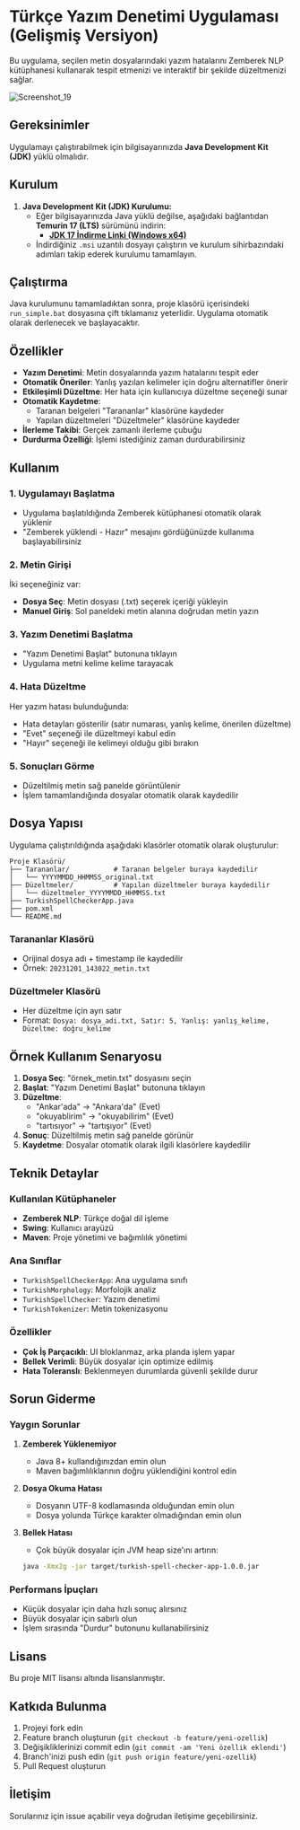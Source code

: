 # Türkçe Yazım Denetimi Uygulaması (Gelişmiş Versiyon)

Bu uygulama, seçilen metin dosyalarındaki yazım hatalarını Zemberek NLP kütüphanesi kullanarak tespit etmenizi ve interaktif bir şekilde düzeltmenizi sağlar.

![Screenshot_19](https://github.com/user-attachments/assets/2f83437c-1449-472b-a812-cc907914ddc5)

## Gereksinimler

Uygulamayı çalıştırabilmek için bilgisayarınızda **Java Development Kit (JDK)** yüklü olmalıdır.

## Kurulum

1.  **Java Development Kit (JDK) Kurulumu:**
    *   Eğer bilgisayarınızda Java yüklü değilse, aşağıdaki bağlantıdan **Temurin 17 (LTS)** sürümünü indirin:
        *   [**JDK 17 İndirme Linki (Windows x64)**](https://adoptium.net/temurin/releases/?version=17)
    *   İndirdiğiniz `.msi` uzantılı dosyayı çalıştırın ve kurulum sihirbazındaki adımları takip ederek kurulumu tamamlayın.

## Çalıştırma

Java kurulumunu tamamladıktan sonra, proje klasörü içerisindeki `run_simple.bat` dosyasına çift tıklamanız yeterlidir. Uygulama otomatik olarak derlenecek ve başlayacaktır.

## Özellikler

- **Yazım Denetimi**: Metin dosyalarında yazım hatalarını tespit eder
- **Otomatik Öneriler**: Yanlış yazılan kelimeler için doğru alternatifler önerir
- **Etkileşimli Düzeltme**: Her hata için kullanıcıya düzeltme seçeneği sunar
- **Otomatik Kaydetme**: 
  - Taranan belgeleri "Tarananlar" klasörüne kaydeder
  - Yapılan düzeltmeleri "Düzeltmeler" klasörüne kaydeder
- **İlerleme Takibi**: Gerçek zamanlı ilerleme çubuğu
- **Durdurma Özelliği**: İşlemi istediğiniz zaman durdurabilirsiniz

## Kullanım

### 1. Uygulamayı Başlatma
- Uygulama başlatıldığında Zemberek kütüphanesi otomatik olarak yüklenir
- "Zemberek yüklendi - Hazır" mesajını gördüğünüzde kullanıma başlayabilirsiniz

### 2. Metin Girişi
İki seçeneğiniz var:
- **Dosya Seç**: Metin dosyası (.txt) seçerek içeriği yükleyin
- **Manuel Giriş**: Sol paneldeki metin alanına doğrudan metin yazın

### 3. Yazım Denetimi Başlatma
- "Yazım Denetimi Başlat" butonuna tıklayın
- Uygulama metni kelime kelime tarayacak

### 4. Hata Düzeltme
Her yazım hatası bulunduğunda:
- Hata detayları gösterilir (satır numarası, yanlış kelime, önerilen düzeltme)
- "Evet" seçeneği ile düzeltmeyi kabul edin
- "Hayır" seçeneği ile kelimeyi olduğu gibi bırakın

### 5. Sonuçları Görme
- Düzeltilmiş metin sağ panelde görüntülenir
- İşlem tamamlandığında dosyalar otomatik olarak kaydedilir

## Dosya Yapısı

Uygulama çalıştırıldığında aşağıdaki klasörler otomatik olarak oluşturulur:

```
Proje Klasörü/
├── Tarananlar/           # Taranan belgeler buraya kaydedilir
│   └── YYYYMMDD_HHMMSS_original.txt
├── Düzeltmeler/          # Yapılan düzeltmeler buraya kaydedilir
│   └── düzeltmeler_YYYYMMDD_HHMMSS.txt
├── TurkishSpellCheckerApp.java
├── pom.xml
└── README.md
```

### Tarananlar Klasörü
- Orijinal dosya adı + timestamp ile kaydedilir
- Örnek: `20231201_143022_metin.txt`

### Düzeltmeler Klasörü
- Her düzeltme için ayrı satır
- Format: `Dosya: dosya_adi.txt, Satır: 5, Yanlış: yanlış_kelime, Düzeltme: doğru_kelime`

## Örnek Kullanım Senaryosu

1. **Dosya Seç**: "örnek_metin.txt" dosyasını seçin
2. **Başlat**: "Yazım Denetimi Başlat" butonuna tıklayın
3. **Düzeltme**: 
   - "Ankar'ada" → "Ankara'da" (Evet)
   - "okuyablirim" → "okuyabilirim" (Evet)
   - "tartısıyor" → "tartışıyor" (Evet)
4. **Sonuç**: Düzeltilmiş metin sağ panelde görünür
5. **Kaydetme**: Dosyalar otomatik olarak ilgili klasörlere kaydedilir

## Teknik Detaylar

### Kullanılan Kütüphaneler
- **Zemberek NLP**: Türkçe doğal dil işleme
- **Swing**: Kullanıcı arayüzü
- **Maven**: Proje yönetimi ve bağımlılık yönetimi

### Ana Sınıflar
- `TurkishSpellCheckerApp`: Ana uygulama sınıfı
- `TurkishMorphology`: Morfolojik analiz
- `TurkishSpellChecker`: Yazım denetimi
- `TurkishTokenizer`: Metin tokenizasyonu

### Özellikler
- **Çok İş Parçacıklı**: UI bloklanmaz, arka planda işlem yapar
- **Bellek Verimli**: Büyük dosyalar için optimize edilmiş
- **Hata Toleranslı**: Beklenmeyen durumlarda güvenli şekilde durur

## Sorun Giderme

### Yaygın Sorunlar

1. **Zemberek Yüklenemiyor**
   - Java 8+ kullandığınızdan emin olun
   - Maven bağımlılıklarının doğru yüklendiğini kontrol edin

2. **Dosya Okuma Hatası**
   - Dosyanın UTF-8 kodlamasında olduğundan emin olun
   - Dosya yolunda Türkçe karakter olmadığından emin olun

3. **Bellek Hatası**
   - Çok büyük dosyalar için JVM heap size'ını artırın:
   ```bash
   java -Xmx2g -jar target/turkish-spell-checker-app-1.0.0.jar
   ```

### Performans İpuçları
- Küçük dosyalar için daha hızlı sonuç alırsınız
- Büyük dosyalar için sabırlı olun
- İşlem sırasında "Durdur" butonunu kullanabilirsiniz

## Lisans

Bu proje MIT lisansı altında lisanslanmıştır.

## Katkıda Bulunma

1. Projeyi fork edin
2. Feature branch oluşturun (`git checkout -b feature/yeni-ozellik`)
3. Değişikliklerinizi commit edin (`git commit -am 'Yeni özellik eklendi'`)
4. Branch'inizi push edin (`git push origin feature/yeni-ozellik`)
5. Pull Request oluşturun

## İletişim

Sorularınız için issue açabilir veya doğrudan iletişime geçebilirsiniz. 
